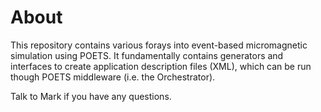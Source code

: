About
===

This repository contains various forays into event-based micromagnetic
simulation using POETS. It fundamentally contains generators and interfaces to
create application description files (XML), which can be run though POETS
middleware (i.e. the Orchestrator).

Talk to Mark if you have any questions.
